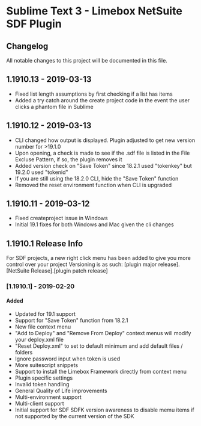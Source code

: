 # Sublime Text 3 - Limebox NetSuite SDF Plugin

## Changelog
All notable changes to this project will be documented in this file.

## 1.1910.13 - 2019-03-13
- Fixed list length assumptions by first checking if a list has items
- Added a try catch around the create project code in the event the user clicks a phantom file in Sublime

## 1.1910.12 - 2019-03-13
- CLI changed how output is displayed. Plugin adjusted to get new version number for >19.1.0
- Upon opening, a check is made to see if the .sdf file is listed in the File Excluse Pattern, if so, the plugin removes it
- Added version check on "Save Token" since 18.2.1 used "tokenkey" but 19.2.0 used "tokenid"
- If you are still using the 18.2.0 CLI, hide the "Save Token" function
- Removed the reset environment function when CLI is upgraded

## 1.1910.11 - 2019-03-12
- Fixed createproject issue in Windows
- Initial 19.1 fixes for both Windows and Mac given the cli changes

## 1.1910.1 Release Info
For SDF projects, a new right click menu has been added to give you more control over your project
Versioning is as such:
[plugin major release].[NetSuite Release].[plugin patch release]

### [1.1910.1] - 2019-02-20
#### Added
- Updated for 19.1 support
- Support for "Save Token" function from 18.2.1
- New file context menu
- "Add to Deploy" and "Remove From Deploy" context menus will modify your deploy.xml file
- "Reset Deploy.xml" to set to default minimum and add default files / folders
- Ignore password input when token is used
- More suitescript snippets
- Support to install the Limebox Framework directly from context menu
- Plugin specific settings
- Invalid token handling
- General Quality of Life improvements
- Multi-environment support
- Multi-client support
- Initial support for SDF SDFK version awareness to disable memu items if not supported by the current version of the SDK
